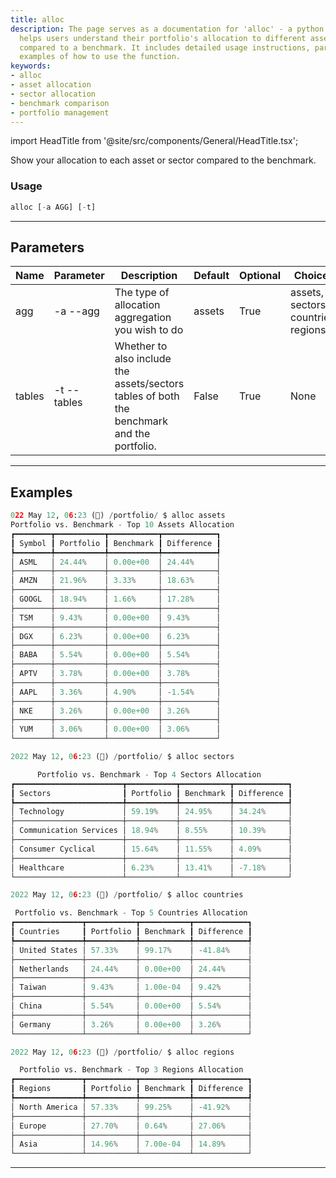 ```yaml
---
title: alloc
description: The page serves as a documentation for 'alloc' - a python function that
  helps users understand their portfolio's allocation to different assets or sectors
  compared to a benchmark. It includes detailed usage instructions, parameters, and
  examples of how to use the function.
keywords:
- alloc
- asset allocation
- sector allocation
- benchmark comparison
- portfolio management
---
```


import HeadTitle from '@site/src/components/General/HeadTitle.tsx';

<HeadTitle title="portfolio /alloc - Reference | OpenBB Terminal Docs" />

Show your allocation to each asset or sector compared to the benchmark.

### Usage

```python wordwrap
alloc [-a AGG] [-t]
```

---

## Parameters

| Name | Parameter | Description | Default | Optional | Choices |
| ---- | --------- | ----------- | ------- | -------- | ------- |
| agg | -a  --agg | The type of allocation aggregation you wish to do | assets | True | assets, sectors, countries, regions |
| tables | -t  --tables | Whether to also include the assets/sectors tables of both the benchmark and the portfolio. | False | True | None |


---

## Examples

```python
022 May 12, 06:23 (🦋) /portfolio/ $ alloc assets
Portfolio vs. Benchmark - Top 10 Assets Allocation
┏━━━━━━━━┳━━━━━━━━━━━┳━━━━━━━━━━━┳━━━━━━━━━━━━┓
┃ Symbol ┃ Portfolio ┃ Benchmark ┃ Difference ┃
┡━━━━━━━━╇━━━━━━━━━━━╇━━━━━━━━━━━╇━━━━━━━━━━━━┩
│ ASML   │ 24.44%    │ 0.00e+00  │ 24.44%     │
├────────┼───────────┼───────────┼────────────┤
│ AMZN   │ 21.96%    │ 3.33%     │ 18.63%     │
├────────┼───────────┼───────────┼────────────┤
│ GOOGL  │ 18.94%    │ 1.66%     │ 17.28%     │
├────────┼───────────┼───────────┼────────────┤
│ TSM    │ 9.43%     │ 0.00e+00  │ 9.43%      │
├────────┼───────────┼───────────┼────────────┤
│ DGX    │ 6.23%     │ 0.00e+00  │ 6.23%      │
├────────┼───────────┼───────────┼────────────┤
│ BABA   │ 5.54%     │ 0.00e+00  │ 5.54%      │
├────────┼───────────┼───────────┼────────────┤
│ APTV   │ 3.78%     │ 0.00e+00  │ 3.78%      │
├────────┼───────────┼───────────┼────────────┤
│ AAPL   │ 3.36%     │ 4.90%     │ -1.54%     │
├────────┼───────────┼───────────┼────────────┤
│ NKE    │ 3.26%     │ 0.00e+00  │ 3.26%      │
├────────┼───────────┼───────────┼────────────┤
│ YUM    │ 3.06%     │ 0.00e+00  │ 3.06%      │
└────────┴───────────┴───────────┴────────────┘

2022 May 12, 06:23 (🦋) /portfolio/ $ alloc sectors

      Portfolio vs. Benchmark - Top 4 Sectors Allocation       
┏━━━━━━━━━━━━━━━━━━━━━━━━┳━━━━━━━━━━━┳━━━━━━━━━━━┳━━━━━━━━━━━━┓
┃ Sectors                ┃ Portfolio ┃ Benchmark ┃ Difference ┃
┡━━━━━━━━━━━━━━━━━━━━━━━━╇━━━━━━━━━━━╇━━━━━━━━━━━╇━━━━━━━━━━━━┩
│ Technology             │ 59.19%    │ 24.95%    │ 34.24%     │
├────────────────────────┼───────────┼───────────┼────────────┤
│ Communication Services │ 18.94%    │ 8.55%     │ 10.39%     │
├────────────────────────┼───────────┼───────────┼────────────┤
│ Consumer Cyclical      │ 15.64%    │ 11.55%    │ 4.09%      │
├────────────────────────┼───────────┼───────────┼────────────┤
│ Healthcare             │ 6.23%     │ 13.41%    │ -7.18%     │
└────────────────────────┴───────────┴───────────┴────────────┘

2022 May 12, 06:23 (🦋) /portfolio/ $ alloc countries

 Portfolio vs. Benchmark - Top 5 Countries Allocation 
┏━━━━━━━━━━━━━━━┳━━━━━━━━━━━┳━━━━━━━━━━━┳━━━━━━━━━━━━┓
┃ Countries     ┃ Portfolio ┃ Benchmark ┃ Difference ┃
┡━━━━━━━━━━━━━━━╇━━━━━━━━━━━╇━━━━━━━━━━━╇━━━━━━━━━━━━┩
│ United States │ 57.33%    │ 99.17%    │ -41.84%    │
├───────────────┼───────────┼───────────┼────────────┤
│ Netherlands   │ 24.44%    │ 0.00e+00  │ 24.44%     │
├───────────────┼───────────┼───────────┼────────────┤
│ Taiwan        │ 9.43%     │ 1.00e-04  │ 9.42%      │
├───────────────┼───────────┼───────────┼────────────┤
│ China         │ 5.54%     │ 0.00e+00  │ 5.54%      │
├───────────────┼───────────┼───────────┼────────────┤
│ Germany       │ 3.26%     │ 0.00e+00  │ 3.26%      │
└───────────────┴───────────┴───────────┴────────────┘

2022 May 12, 06:23 (🦋) /portfolio/ $ alloc regions

  Portfolio vs. Benchmark - Top 3 Regions Allocation  
┏━━━━━━━━━━━━━━━┳━━━━━━━━━━━┳━━━━━━━━━━━┳━━━━━━━━━━━━┓
┃ Regions       ┃ Portfolio ┃ Benchmark ┃ Difference ┃
┡━━━━━━━━━━━━━━━╇━━━━━━━━━━━╇━━━━━━━━━━━╇━━━━━━━━━━━━┩
│ North America │ 57.33%    │ 99.25%    │ -41.92%    │
├───────────────┼───────────┼───────────┼────────────┤
│ Europe        │ 27.70%    │ 0.64%     │ 27.06%     │
├───────────────┼───────────┼───────────┼────────────┤
│ Asia          │ 14.96%    │ 7.00e-04  │ 14.89%     │
└───────────────┴───────────┴───────────┴────────────┘
```
---

